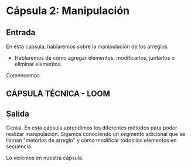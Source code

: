 # Cápsula 2: Manipulación

## Entrada

En esta capsula, hablaremos sobre la manipulación de los arreglos.

- Hablaremos de cómo agregar elementos, modificarlos, juntarlos o eliminar elementos.

Comencemos.

## CÁPSULA TÉCNICA - LOOM



## Salida

Genial. En esta cápsula aprendimos los diferentes métodos para poder realizar manipulación. Sigamos conociendo un segmento adicional que se llaman "métodos de arreglo" y cómo modificar todos los elementos en secuencia.

Lo veremos en nuestra cápsula.